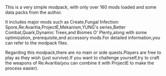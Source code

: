 This is a very simple modpack, with only over 160 mods loaded and some data packs from the author.

It includes major mods such as Create,Fungal Infection: Spore,Re:Avaritia,ProjectE,Mekanism,YUNG's series,Better Combat,Quark,Dynamic Trees,and Biomes O' Plenty,along with some optimization, prerequisite,and accessory mods.For detailed information,you can refer to the modpack files.

Regarding this modpack,there are no main or side quests.Players are free to play as they wish (just survive).If you want to challenge yourself,try to craft the weapons of Re:Avaritia(you can combine it with ProjectE to make the process easier).
